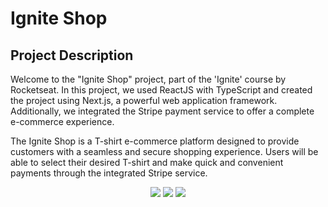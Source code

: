 # Ignite Shop

<h2>Project Description</h2>
Welcome to the "Ignite Shop" project, part of the 'Ignite' course by Rocketseat. In this project, we used ReactJS with TypeScript and created the project using Next.js, a powerful web application framework. Additionally, we integrated the Stripe payment service to offer a complete e-commerce experience.

The Ignite Shop is a T-shirt e-commerce platform designed to provide customers with a seamless and secure shopping experience. Users will be able to select their desired T-shirt and make quick and convenient payments through the integrated Stripe service.

<div align="center">
  <img src="https://github.com/arthur-carminatti/02-nodejs/assets/126788701/c1ea6ea8-8529-45aa-b933-399718a6e61c" />
  <img src="https://github.com/arthur-carminatti/02-nodejs/assets/126788701/e44f4396-f593-4b3d-9d95-0dbf48e20e22" />
  <img src="https://github.com/arthur-carminatti/02-nodejs/assets/126788701/63687385-b211-487d-b806-1c88162a28cb" />
</div>

